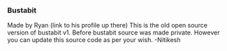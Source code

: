 
### Bustabit
Made by Ryan (link to his profile up there)
This is the old open source version of bustabit v1. Before bustabit source was made private.
However you can update this source code as per your wish.
-Nitikesh

